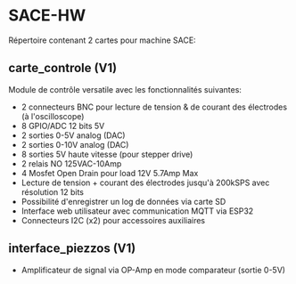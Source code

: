 # SACE-HW
Répertoire contenant 2 cartes pour machine SACE:

## carte_controle (V1)
Module de contrôle versatile avec les fonctionnalités suivantes:
- 2 connecteurs BNC pour lecture de tension & de courant des électrodes (à l'oscilloscope)
- 8 GPIO/ADC 12 bits 5V
- 2 sorties 0-5V analog (DAC)
- 2 sorties 0-10V analog (DAC)
- 8 sorties 5V haute vitesse (pour stepper drive)
- 2 relais NO 125VAC-10Amp
- 4 Mosfet Open Drain pour load 12V 5.7Amp Max
- Lecture de tension + courant des électrodes jusqu'à 200kSPS avec résolution 12 bits
- Possibilité d'enregistrer un log de données via carte SD
- Interface web utilisateur avec communication MQTT via ESP32
- Connecteurs I2C (x2) pour accessoires auxiliaires  


## interface_piezzos (V1)
- Amplificateur de signal via OP-Amp en mode comparateur (sortie 0-5V)
